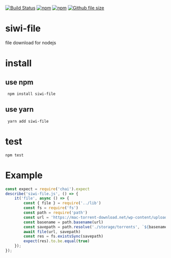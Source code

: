 [![Build Status](https://travis-ci.org/siwilizhao/siwi-file.svg?branch=master)](https://travis-ci.org/siwilizhao/siwi-file)
[![npm](https://img.shields.io/npm/v/siwi-file.svg)](https://www.npmjs.com/package/siwi-file)
[![npm](https://img.shields.io/npm/dt/siwi-file.svg)](https://www.npmjs.com/package/siwi-file)
[![Github file size](https://img.shields.io/github/size/siwilizhao/siwi-file/dist/index.js.svg)](https://github.com/siwilizhao/siwi-file/lib/index.js)

# siwi-file
file download for nodejs
# install

## use npm 

` npm install siwi-file`

## use yarn

` yarn add siwi-file`

# test

`npm test`

# Example

```js
const expect = require('chai').expect
describe('siwi-file.js', () => {
    it('file', async () => {
        const { file } = require('../lib')
        const fs = require('fs')
        const path = require('path')
        const url = 'https://mac-torrent-download.net/wp-content/uploads/tr-files/2019-q1/50c621b678278d22e81056cbb9827694.torrent'
        const basename = path.basename(url)
        const savepath = path.resolve('./storage/torrents', `${basename}`)
        await file(url, savepath)
        const res = fs.existsSync(savepath)
        expect(res).to.be.equal(true)
    });
});
```